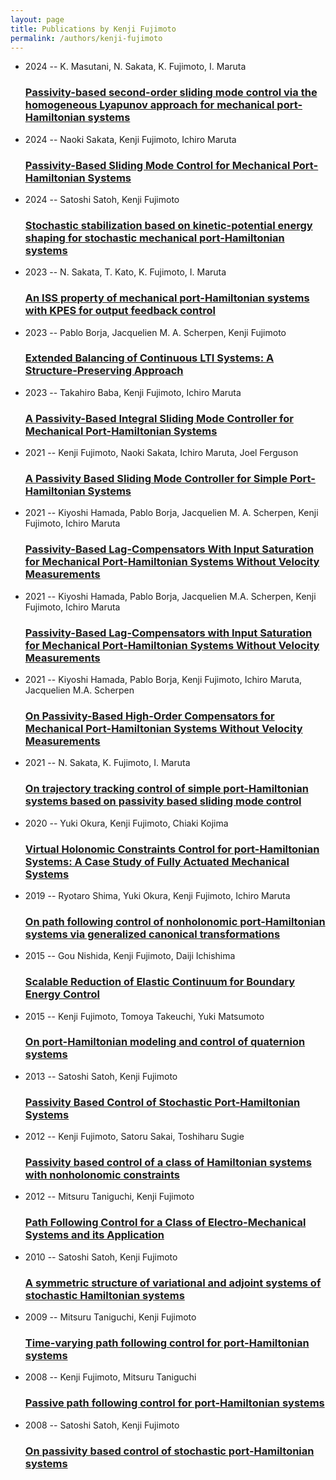 ```yaml
---
layout: page
title: Publications by Kenji Fujimoto
permalink: /authors/kenji-fujimoto
---
```


<ul class="post-list">
<li><span class='post-meta'>2024 -- K. Masutani, N. Sakata, K. Fujimoto, I. Maruta</span><h3><a class='post-link' href="{{ site.baseurl }}/passivity-based-second-order-sliding-mode-control-via-the-homogeneous-lyapunov-approach-for-mechanical-port-hamiltonian-systems">Passivity-based second-order sliding mode control via the homogeneous Lyapunov approach for mechanical port-Hamiltonian systems</a></h3></li>
<li><span class='post-meta'>2024 -- Naoki Sakata, Kenji Fujimoto, Ichiro Maruta</span><h3><a class='post-link' href="{{ site.baseurl }}/passivity-based-sliding-mode-control-for-mechanical-port-hamiltonian-systems">Passivity-Based Sliding Mode Control for Mechanical Port-Hamiltonian Systems</a></h3></li>
<li><span class='post-meta'>2024 -- Satoshi Satoh, Kenji Fujimoto</span><h3><a class='post-link' href="{{ site.baseurl }}/stochastic-stabilization-based-on-kinetic-potential-energy-shaping-for-stochastic-mechanical-port-hamiltonian-systems">Stochastic stabilization based on kinetic-potential energy shaping for stochastic mechanical port-Hamiltonian systems</a></h3></li>
<li><span class='post-meta'>2023 -- N. Sakata, T. Kato, K. Fujimoto, I. Maruta</span><h3><a class='post-link' href="{{ site.baseurl }}/an-iss-property-of-mechanical-port-hamiltonian-systems-with-kpes-for-output-feedback-control">An ISS property of mechanical port-Hamiltonian systems with KPES for output feedback control</a></h3></li>
<li><span class='post-meta'>2023 -- Pablo Borja, Jacquelien M. A. Scherpen, Kenji Fujimoto</span><h3><a class='post-link' href="{{ site.baseurl }}/extended-balancing-of-continuous-lti-systems-a-structure-preserving-approach">Extended Balancing of Continuous LTI Systems: A Structure-Preserving Approach</a></h3></li>
<li><span class='post-meta'>2023 -- Takahiro Baba, Kenji Fujimoto, Ichiro Maruta</span><h3><a class='post-link' href="{{ site.baseurl }}/a-passivity-based-integral-sliding-mode-controller-for-mechanical-port-hamiltonian-systems">A Passivity-Based Integral Sliding Mode Controller for Mechanical Port-Hamiltonian Systems</a></h3></li>
<li><span class='post-meta'>2021 -- Kenji Fujimoto, Naoki Sakata, Ichiro Maruta, Joel Ferguson</span><h3><a class='post-link' href="{{ site.baseurl }}/a-passivity-based-sliding-mode-controller-for-simple-port-hamiltonian-systems">A Passivity Based Sliding Mode Controller for Simple Port-Hamiltonian Systems</a></h3></li>
<li><span class='post-meta'>2021 -- Kiyoshi Hamada, Pablo Borja, Jacquelien M. A. Scherpen, Kenji Fujimoto, Ichiro Maruta</span><h3><a class='post-link' href="{{ site.baseurl }}/passivity-based-lag-compensators-with-input-saturation-for-mechanical-port-hamiltonian-systems-without-velocity-measurements-journal">Passivity-Based Lag-Compensators With Input Saturation for Mechanical Port-Hamiltonian Systems Without Velocity Measurements</a></h3></li>
<li><span class='post-meta'>2021 -- Kiyoshi Hamada, Pablo Borja, Jacquelien M.A. Scherpen, Kenji Fujimoto, Ichiro Maruta</span><h3><a class='post-link' href="{{ site.baseurl }}/passivity-based-lag-compensators-with-input-saturation-for-mechanical-port-hamiltonian-systems-without-velocity-measurements">Passivity-Based Lag-Compensators with Input Saturation for Mechanical Port-Hamiltonian Systems Without Velocity Measurements</a></h3></li>
<li><span class='post-meta'>2021 -- Kiyoshi Hamada, Pablo Borja, Kenji Fujimoto, Ichiro Maruta, Jacquelien M.A. Scherpen</span><h3><a class='post-link' href="{{ site.baseurl }}/on-passivity-based-high-order-compensators-for-mechanical-port-hamiltonian-systems-without-velocity-measurements">On Passivity-Based High-Order Compensators for Mechanical Port-Hamiltonian Systems Without Velocity Measurements</a></h3></li>
<li><span class='post-meta'>2021 -- N. Sakata, K. Fujimoto, I. Maruta</span><h3><a class='post-link' href="{{ site.baseurl }}/on-trajectory-tracking-control-of-simple-port-hamiltonian-systems-based-on-passivity-based-sliding-mode-control">On trajectory tracking control of simple port-Hamiltonian systems based on passivity based sliding mode control</a></h3></li>
<li><span class='post-meta'>2020 -- Yuki Okura, Kenji Fujimoto, Chiaki Kojima</span><h3><a class='post-link' href="{{ site.baseurl }}/virtual-holonomic-constraints-control-for-port-hamiltonian-systems-a-case-study-of-fully-actuated-mechanical-systems">Virtual Holonomic Constraints Control for port-Hamiltonian Systems: A Case Study of Fully Actuated Mechanical Systems</a></h3></li>
<li><span class='post-meta'>2019 -- Ryotaro Shima, Yuki Okura, Kenji Fujimoto, Ichiro Maruta</span><h3><a class='post-link' href="{{ site.baseurl }}/on-path-following-control-of-nonholonomic-port-hamiltonian-systems-via-generalized-canonical-transformations">On path following control of nonholonomic port-Hamiltonian systems via generalized canonical transformations</a></h3></li>
<li><span class='post-meta'>2015 -- Gou Nishida, Kenji Fujimoto, Daiji Ichishima</span><h3><a class='post-link' href="{{ site.baseurl }}/scalable-reduction-of-elastic-continuum-for-boundary-energy-control">Scalable Reduction of Elastic Continuum for Boundary Energy Control</a></h3></li>
<li><span class='post-meta'>2015 -- Kenji Fujimoto, Tomoya Takeuchi, Yuki Matsumoto</span><h3><a class='post-link' href="{{ site.baseurl }}/on-port-hamiltonian-modeling-and-control-of-quaternion-systems">On port-Hamiltonian modeling and control of quaternion systems</a></h3></li>
<li><span class='post-meta'>2013 -- Satoshi Satoh, Kenji Fujimoto</span><h3><a class='post-link' href="{{ site.baseurl }}/passivity-based-control-of-stochastic-port-hamiltonian-systems">Passivity Based Control of Stochastic Port-Hamiltonian Systems</a></h3></li>
<li><span class='post-meta'>2012 -- Kenji Fujimoto, Satoru Sakai, Toshiharu Sugie</span><h3><a class='post-link' href="{{ site.baseurl }}/passivity-based-control-of-a-class-of-hamiltonian-systems-with-nonholonomic-constraints">Passivity based control of a class of Hamiltonian systems with nonholonomic constraints</a></h3></li>
<li><span class='post-meta'>2012 -- Mitsuru Taniguchi, Kenji Fujimoto</span><h3><a class='post-link' href="{{ site.baseurl }}/path-following-control-for-a-class-of-electro-mechanical-systems-and-its-application">Path Following Control for a Class of Electro-Mechanical Systems and its Application</a></h3></li>
<li><span class='post-meta'>2010 -- Satoshi Satoh, Kenji Fujimoto</span><h3><a class='post-link' href="{{ site.baseurl }}/a-symmetric-structure-of-variational-and-adjoint-systems-of-stochastic-hamiltonian-systems">A symmetric structure of variational and adjoint systems of stochastic Hamiltonian systems</a></h3></li>
<li><span class='post-meta'>2009 -- Mitsuru Taniguchi, Kenji Fujimoto</span><h3><a class='post-link' href="{{ site.baseurl }}/time-varying-path-following-control-for-port-hamiltonian-systems">Time-varying path following control for port-Hamiltonian systems</a></h3></li>
<li><span class='post-meta'>2008 -- Kenji Fujimoto, Mitsuru Taniguchi</span><h3><a class='post-link' href="{{ site.baseurl }}/passive-path-following-control-for-port-hamiltonian-systems">Passive path following control for port-Hamiltonian systems</a></h3></li>
<li><span class='post-meta'>2008 -- Satoshi Satoh, Kenji Fujimoto</span><h3><a class='post-link' href="{{ site.baseurl }}/on-passivity-based-control-of-stochastic-port-hamiltonian-systems">On passivity based control of stochastic port-Hamiltonian systems</a></h3></li>

</ul>
